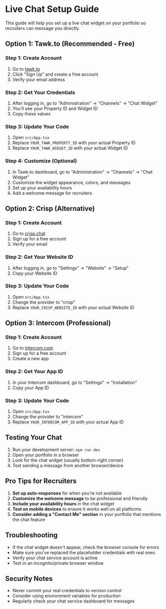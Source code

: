 # Live Chat Setup Guide

This guide will help you set up a live chat widget on your portfolio so recruiters can message you directly.

## Option 1: Tawk.to (Recommended - Free)

### Step 1: Create Account
1. Go to [tawk.to](https://www.tawk.to/)
2. Click "Sign Up" and create a free account
3. Verify your email address

### Step 2: Get Your Credentials
1. After logging in, go to "Administration" → "Channels" → "Chat Widget"
2. You'll see your Property ID and Widget ID
3. Copy these values

### Step 3: Update Your Code
1. Open `src/App.tsx`
2. Replace `YOUR_TAWK_PROPERTY_ID` with your actual Property ID
3. Replace `YOUR_TAWK_WIDGET_ID` with your actual Widget ID

### Step 4: Customize (Optional)
1. In Tawk.to dashboard, go to "Administration" → "Channels" → "Chat Widget"
2. Customize the widget appearance, colors, and messages
3. Set up your availability hours
4. Add a welcome message for recruiters

## Option 2: Crisp (Alternative)

### Step 1: Create Account
1. Go to [crisp.chat](https://crisp.chat/)
2. Sign up for a free account
3. Verify your email

### Step 2: Get Your Website ID
1. After logging in, go to "Settings" → "Website" → "Setup"
2. Copy your Website ID

### Step 3: Update Your Code
1. Open `src/App.tsx`
2. Change the provider to "crisp"
3. Replace `YOUR_CRISP_WEBSITE_ID` with your actual Website ID

## Option 3: Intercom (Professional)

### Step 1: Create Account
1. Go to [intercom.com](https://www.intercom.com/)
2. Sign up for a free account
3. Create a new app

### Step 2: Get Your App ID
1. In your Intercom dashboard, go to "Settings" → "Installation"
2. Copy your App ID

### Step 3: Update Your Code
1. Open `src/App.tsx`
2. Change the provider to "intercom"
3. Replace `YOUR_INTERCOM_APP_ID` with your actual App ID

## Testing Your Chat

1. Run your development server: `npm run dev`
2. Open your portfolio in a browser
3. Look for the chat widget (usually bottom-right corner)
4. Test sending a message from another browser/device

## Pro Tips for Recruiters

1. **Set up auto-responses** for when you're not available
2. **Customize the welcome message** to be professional and friendly
3. **Include your availability hours** in the chat widget
4. **Test on mobile devices** to ensure it works well on all platforms
5. **Consider adding a "Contact Me" section** in your portfolio that mentions the chat feature

## Troubleshooting

- If the chat widget doesn't appear, check the browser console for errors
- Make sure you've replaced the placeholder credentials with real ones
- Verify your chat service account is active
- Test in an incognito/private browser window

## Security Notes

- Never commit your real credentials to version control
- Consider using environment variables for production
- Regularly check your chat service dashboard for messages
